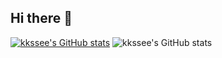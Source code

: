 ## Hi there 👋
[![kkssee's GitHub stats](https://github-readme-stats.vercel.app/api?username=kkssee&include_all_commits=true)](https://github.com/kkssee)
![kkssee's GitHub stats](https://github-readme-stats.vercel.app/api?username=kkssee&show_icons=true)
<!--
**kkssee/kkssee** is a ✨ _special_ ✨ repository because its `README.md` (this file) appears on your GitHub profile.

Here are some ideas to get you started:

- 🔭 I’m currently working on ...
- 🌱 I’m currently learning ...
- 👯 I’m looking to collaborate on ...
- 🤔 I’m looking for help with ...
- 💬 Ask me about ...
- 📫 How to reach me: ...
- 😄 Pronouns: ...
- ⚡ Fun fact: ...
-->
